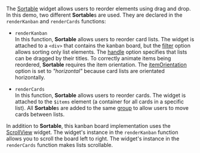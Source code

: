 The [Sortable](/Documentation/ApiReference/UI_Widgets/dxSortable/) widget allows users to reorder elements using drag and drop. In this demo, two different **Sortable**s are used. They are declared in the `renderKanban` and `renderCards` functions:

- `renderKanban`        
In this function, **Sortable** allows users to reorder card lists. The widget is attached to a `<div>` that contains the kanban board, but the [filter](/Documentation/ApiReference/UI_Widgets/dxSortable/Configuration/#filter) option allows sorting only list elements. The [handle](/Documentation/ApiReference/UI_Widgets/dxSortable/Configuration/#handle) option specifies that lists can be dragged by their titles. To correctly animate items being reordered, **Sortable** requires the item orientation. The [itemOrientation](/Documentation/ApiReference/UI_Widgets/dxSortable/Configuration/#itemOrientation) option is set to *"horizontal"* because card lists are orientated horizontally.

- `renderCards`         
In this function, **Sortable** allows users to reorder cards. The widget is attached to the `$items` element (a container for all cards in a specific list). All **Sortable**s are added to the same [group](/Documentation/ApiReference/UI_Widgets/dxSortable/Configuration/#group) to allow users to move cards between lists.

In addition to **Sortable**, this kanban board implementation uses the [ScrollView](/Demos/WidgetsGallery/Demo/ScrollView/Overview/) widget. The widget's instance in the `renderKanban` function allows you to scroll the board left to right. The widget's instance in the `renderCards` function makes lists scrollable.